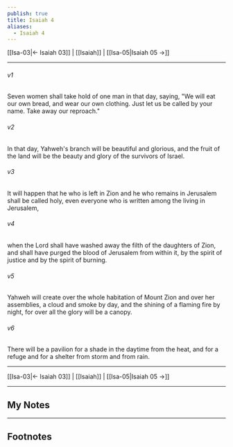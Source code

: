 ```yaml
---
publish: true
title: Isaiah 4
aliases:
  - Isaiah 4
---
```


[[Isa-03|← Isaiah 03]] | [[Isaiah]] | [[Isa-05|Isaiah 05 →]]
***



###### v1 
Seven women shall take hold of one man in that day, saying, "We will eat our own bread, and wear our own clothing. Just let us be called by your name. Take away our reproach." 

###### v2 
In that day, Yahweh's branch will be beautiful and glorious, and the fruit of the land will be the beauty and glory of the survivors of Israel. 

###### v3 
It will happen that he who is left in Zion and he who remains in Jerusalem shall be called holy, even everyone who is written among the living in Jerusalem, 

###### v4 
when the Lord shall have washed away the filth of the daughters of Zion, and shall have purged the blood of Jerusalem from within it, by the spirit of justice and by the spirit of burning. 

###### v5 
Yahweh will create over the whole habitation of Mount Zion and over her assemblies, a cloud and smoke by day, and the shining of a flaming fire by night, for over all the glory will be a canopy. 

###### v6 
There will be a pavilion for a shade in the daytime from the heat, and for a refuge and for a shelter from storm and from rain.

***
[[Isa-03|← Isaiah 03]] | [[Isaiah]] | [[Isa-05|Isaiah 05 →]]

---
## My Notes

---
## Footnotes